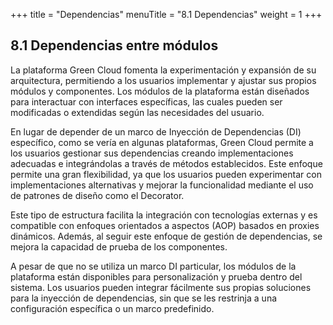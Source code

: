 +++
title = "Dependencias"
menuTitle = "8.1 Dependencias"
weight = 1
+++

## 8.1 Dependencias entre módulos

La plataforma Green Cloud fomenta la experimentación y expansión de su arquitectura, permitiendo a los usuarios implementar y ajustar sus propios módulos y componentes. Los módulos de la plataforma están diseñados para interactuar con interfaces específicas, las cuales pueden ser modificadas o extendidas según las necesidades del usuario.

En lugar de depender de un marco de Inyección de Dependencias (DI) específico, como se vería en algunas plataformas, Green Cloud permite a los usuarios gestionar sus dependencias creando implementaciones adecuadas e integrándolas a través de métodos establecidos. Este enfoque permite una gran flexibilidad, ya que los usuarios pueden experimentar con implementaciones alternativas y mejorar la funcionalidad mediante el uso de patrones de diseño como el Decorator.

Este tipo de estructura facilita la integración con tecnologías externas y es compatible con enfoques orientados a aspectos (AOP) basados en proxies dinámicos. Además, al seguir este enfoque de gestión de dependencias, se mejora la capacidad de prueba de los componentes.

A pesar de que no se utiliza un marco DI particular, los módulos de la plataforma están disponibles para personalización y prueba dentro del sistema. Los usuarios pueden integrar fácilmente sus propias soluciones para la inyección de dependencias, sin que se les restrinja a una configuración específica o un marco predefinido.






